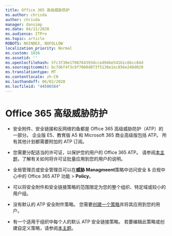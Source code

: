 ```yaml
---
title: Office 365 高级威胁防护
ms.author: chrisda
author: chrisda
manager: dansimp
ms.date: 04/21/2020
ms.audience: ITPro
ms.topic: article
ROBOTS: NOINDEX, NOFOLLOW
localization_priority: Normal
ms.custom: 1036
ms.assetid: ''
ms.openlocfilehash: 5fc3f30e1f08764393dcced94be541b1c6bcc84d
ms.sourcegitcommit: bc7d6f4f3c9f7060d073f5130e1ec856e248d020
ms.translationtype: MT
ms.contentlocale: zh-CN
ms.lasthandoff: 06/02/2020
ms.locfileid: "44506584"
---
```

# <a name="office-365-advanced-threat-protection"></a>Office 365 高级威胁防护

- 安全附件、安全链接和反网络钓鱼都是 Office 365 高级威胁防护（ATP）的一部分。 企业版 E5、教育版 A5 和 Microsoft 365 商业高级版包括 ATP。 所有其他计划都需要附加的 ATP 订阅。

- 您需要分配适当的许可证，以保护您的用户的 Office 365 ATP。 请参阅[本主题](https://docs.microsoft.com/microsoft-365/admin/add-users/add-users)，了解有关如何将许可证批量应用到您的用户的说明。

- 全局管理员或安全管理员可以在**威胁 Managmeent**策略中访问安全 & 合规中心中的 Office 365 ATP 功能 \> **Policy**。

- 可以将安全附件和安全链接策略的范围限定为您的整个组织、特定域或较小的用户组。

- 没有默认的 ATP 安全附件策略。 您需要[创建一个策略](https://docs.microsoft.com/microsoft-365/security/office-365-security/set-up-atp-safe-attachments-policies)并将其应用到您的用户。

- 有一个适用于组织中每个人的默认 ATP 安全链接策略。 若要编辑此策略或创建自定义策略，请参阅[本主题](https://docs.microsoft.com/microsoft-365/security/office-365-security/set-up-atp-safe-links-policies)。
